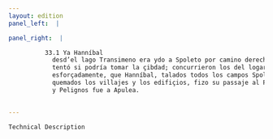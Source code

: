 ```yaml
---
layout: edition
panel_left:  |

panel_right:  |

          33.1 Ya Hanníbal
            desd’el lago Transimeno era ydo a Spoleto por camino derecho, y en la primera acometida
            tentó si podría tomar la çibdad; concurrieron los del logar a defender los muros tan
            esforçadamente, que Hanníbal, talados todos los campos Spoletanos y
            quemados los villajes y los edifiçios, fizo su passaje al Piceno y dende por los Marsos
            y Pelignos fue a Apulea.
        

---
```



    Technical Description
